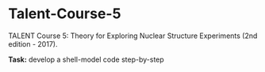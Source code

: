 # Talent-Course-5
TALENT Course 5: Theory for Exploring Nuclear Structure Experiments (2nd edition - 2017).

**Task:** develop a shell-model code step-by-step
